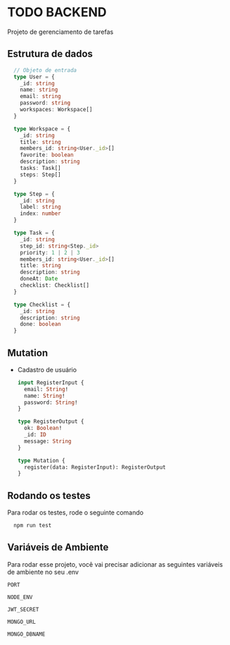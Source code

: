 # TODO BACKEND

Projeto de gerenciamento de tarefas

## Estrutura de dados

```typescript
  // Objeto de entrada
  type User = {
    _id: string
    name: string
    email: string
    password: string
    workspaces: Workspace[]
  }

  type Workspace = {
    _id: string
    title: string
    members_id: string<User._id>[]
    favorite: boolean
    description: string
    tasks: Task[]
    steps: Step[]
  }

  type Step = {
    _id: string
    label: string
    index: number
  }

  type Task = {
    _id: string
    step_id: string<Step._id>
    priority: 1 | 2 | 3
    members_id: string<User._id>[]
    title: string
    description: string
    doneAt: Date
    checklist: Checklist[]
  }

  type Checklist = {
    _id: string
    description: string
    done: boolean
  }
```

## Mutation

- Cadastro de usuário

  ```graphql
  input RegisterInput {
  	email: String!
  	name: String!
  	password: String!
  }

  type RegisterOutput {
  	ok: Boolean!
  	_id: ID
  	message: String
  }

  type Mutation {
  	register(data: RegisterInput): RegisterOutput
  }
  ```

## Rodando os testes

Para rodar os testes, rode o seguinte comando

```bash
  npm run test
```

## Variáveis de Ambiente

Para rodar esse projeto, você vai precisar adicionar as seguintes variáveis de ambiente no seu .env

`PORT`

`NODE_ENV`

`JWT_SECRET`

`MONGO_URL`

`MONGO_DBNAME`
